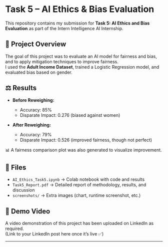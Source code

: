 # Task 5 – AI Ethics & Bias Evaluation

This repository contains my submission for **Task 5: AI Ethics and Bias Evaluation** as part of the Intern Intelligence AI Internship.

## 📌 Project Overview
The goal of this project was to evaluate an AI model for fairness and bias, and to apply mitigation techniques to improve fairness.  
I used the **Adult Income Dataset**, trained a Logistic Regression model, and evaluated bias based on gender.  

## ⚖️ Results
- **Before Reweighing:**
  - Accuracy: 85%
  - Disparate Impact: 0.276 (biased against women)

- **After Reweighing:**
  - Accuracy: 79%
  - Disparate Impact: 0.526 (improved fairness, though not perfect)

📊 A fairness comparison plot was also generated to visualize improvement.

## 📂 Files
- `AI_Ethics_Task5.ipynb` → Colab notebook with code and results  
- `Task5_Report.pdf` → Detailed report of methodology, results, and discussion  
- `screenshots/` → Extra images (chart, runtime screenshot, etc.)

## 🎥 Demo Video
A video demonstration of this project has been uploaded on LinkedIn as required.  
(Link to your LinkedIn post here once it’s live ✅)

---

